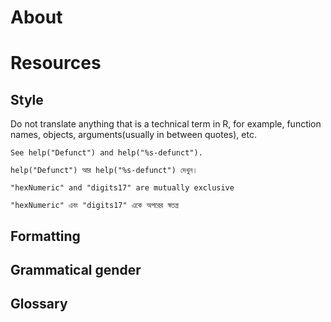 # About



# Resources



## Style

Do not translate anything that is a technical term in R, for example, function names, objects, arguments(usually in between quotes), etc.
```
See help("Defunct") and help("%s-defunct").

help("Defunct") আর help("%s-defunct") দেখুন।
```

```
"hexNumeric" and "digits17" are mutually exclusive

"hexNumeric" এবং "digits17" একে অপরের স্বতন্ত্র
```

## Formatting

## Grammatical gender

## Glossary